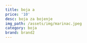 ```yaml
---
title: boja a
price: '10'
desc: boja za bojenje
img_path: /assets/img/marinac.jpeg
category: boja
brand: brand2
---
```


